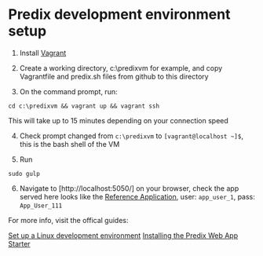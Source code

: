 # Predix development environment setup

1. Install [Vagrant](https://www.vagrantup.com/)

2. Create a working directory, c:\predixvm for example, and copy Vagrantfile and predix.sh files from github to this directory

3. On the command prompt, run:
```
cd c:\predixvm && vagrant up && vagrant ssh
```
This will take up to 15 minutes depending on your connection speed

4. Check prompt changed from `c:\predixvm` to `[vagrant@localhost ~]$`, this is the bash shell of the VM

5. Run
```
sudo gulp
```

6. Navigate to [http://localhost:5050/] on your browser, check the app served here looks like the [Reference Application](https://rmd-ref-app.run.aws-usw02-pr.ice.predix.io), user: `app_user_1`, pass: `App_User_111`

For more info, visit the offical guides:

[Set up a Linux development environment](https://www.predix.io/resources/tutorials/tutorial-details.html?tutorial_id=1557&tag=1607&journey=Development%20environment&resources=1466,1557,1574,1545)
[Installing the Predix Web App Starter](https://www.predix.io/resources/tutorials/tutorial-details.html?tutorial_id=2101&tag=2100&journey=Predix%20Web%20App%20Starter&resources=2101,1544,2225,1549,1736,2273)

